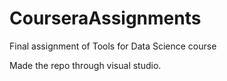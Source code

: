 # CourseraAssignments
Final assignment of Tools for Data Science course 

Made the repo through visual studio.
